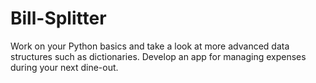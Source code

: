 # Bill-Splitter
Work on your Python basics and take a look at more advanced data structures such as dictionaries. Develop an app for managing expenses during your next dine-out.
